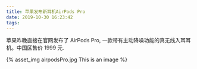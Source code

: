 ```yaml
---
title: 苹果发布新耳机AirPods Pro
date: 2019-10-30 16:23:42
tags:
---
```


苹果昨晚直接在官网发布了 AirPods Pro, 
一款带有主动降噪功能的真无线入耳耳机。中国区售价 1999 元.
 
{% asset_img airpodsPro.jpg This is an image %}



<!-- more -->